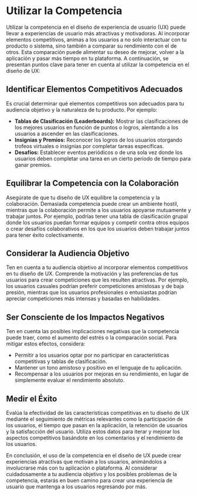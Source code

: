 # Utilizar la Competencia

Utilizar la competencia en el diseño de experiencia de usuario (UX) puede llevar a experiencias de usuario más atractivas y motivadoras. Al incorporar elementos competitivos, animas a los usuarios a no solo interactuar con tu producto o sistema, sino también a comparar su rendimiento con el de otros. Esta comparación puede alimentar su deseo de mejorar, volver a la aplicación y pasar más tiempo en tu plataforma. A continuación, se presentan puntos clave para tener en cuenta al utilizar la competencia en el diseño de UX:

## Identificar Elementos Competitivos Adecuados

Es crucial determinar qué elementos competitivos son adecuados para tu audiencia objetivo y la naturaleza de tu producto. Por ejemplo:

- **Tablas de Clasificación (Leaderboards):** Mostrar las clasificaciones de los mejores usuarios en función de puntos o logros, alentando a los usuarios a ascender en las clasificaciones.
- **Insignias y Premios:** Reconocer los logros de los usuarios otorgando trofeos virtuales o insignias por completar tareas específicas.
- **Desafíos:** Establecer eventos periódicos o de una sola vez donde los usuarios deben completar una tarea en un cierto período de tiempo para ganar premios.

## Equilibrar la Competencia con la Colaboración

Asegúrate de que tu diseño de UX equilibre la competencia y la colaboración. Demasiada competencia puede crear un ambiente hostil, mientras que la colaboración permite a los usuarios apoyarse mutuamente y trabajar juntos. Por ejemplo, podrías tener una tabla de clasificación grupal donde los usuarios puedan formar equipos y competir contra otros equipos o crear desafíos colaborativos en los que los usuarios deben trabajar juntos para tener éxito colectivamente.

## Considerar la Audiencia Objetivo

Ten en cuenta a tu audiencia objetivo al incorporar elementos competitivos en tu diseño de UX. Comprende la motivación y las preferencias de tus usuarios para crear competiciones que les resulten atractivas. Por ejemplo, los usuarios casuales podrían preferir competiciones amistosas y de baja presión, mientras que los usuarios profesionales o entusiastas podrían apreciar competiciones más intensas y basadas en habilidades.

## Ser Consciente de los Impactos Negativos

Ten en cuenta las posibles implicaciones negativas que la competencia puede traer, como el aumento del estrés o la comparación social. Para mitigar estos efectos, considera:

- Permitir a los usuarios optar por no participar en características competitivas y tablas de clasificación.
- Mantener un tono amistoso y positivo en el lenguaje de tu aplicación.
- Recompensar a los usuarios por mejoras en su rendimiento, en lugar de simplemente evaluar el rendimiento absoluto.

## Medir el Éxito

Evalúa la efectividad de las características competitivas en tu diseño de UX mediante el seguimiento de métricas relevantes como la participación de los usuarios, el tiempo que pasan en la aplicación, la retención de usuarios y la satisfacción del usuario. Utiliza estos datos para iterar y mejorar los aspectos competitivos basándote en los comentarios y el rendimiento de los usuarios.

En conclusión, el uso de la competencia en el diseño de UX puede crear experiencias atractivas que motivan a los usuarios, animándolos a involucrarse más con tu aplicación o plataforma. Al considerar cuidadosamente a tu audiencia objetivo y los posibles problemas de la competencia, estarás en buen camino para crear una experiencia de usuario que mantenga a los usuarios regresando por más.
